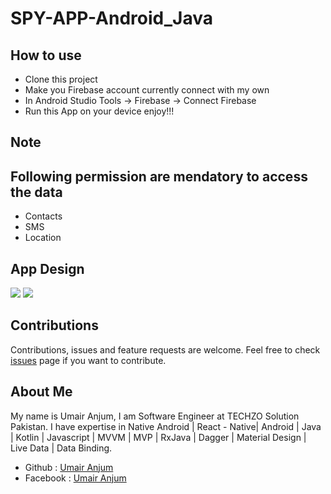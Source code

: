 # SPY-APP-Android_Java

## How to use
- Clone this project
- Make you Firebase account currently connect with my own
- In Android Studio Tools -> Firebase -> Connect Firebase
- Run this App on your device enjoy!!!
## Note
## Following permission are mendatory to access the data
- Contacts
- SMS
- Location

## App Design
![](Quiz-1.png)
![](Quiz-2.png)

## Contributions 
Contributions, issues and feature requests are welcome.
Feel free to check [issues](https://github.com/UmairAnjum86/SPY-APP-Android_Java/issues") page if you want to contribute.

## About Me
My name is Umair Anjum, I am Software Engineer at TECHZO Solution Pakistan. I have expertise in Native Android | React - Native| Android | Java | Kotlin | Javascript | MVVM | MVP | RxJava | Dagger | Material Design | Live Data | Data Binding.

- Github : [Umair Anjum ](https://github.com/UmairAnjum86 "Umair Anjum")
- Facebook : [Umair Anjum](facebook.com/umair.anjum.357/ "Umair Anjum")
